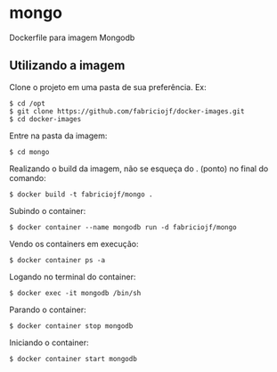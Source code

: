 # mongo

Dockerfile para imagem Mongodb

## Utilizando a imagem

Clone o projeto em uma pasta de sua preferência. Ex:

```console
$ cd /opt
$ git clone https://github.com/fabriciojf/docker-images.git
$ cd docker-images
```

Entre na pasta da imagem:

```console
$ cd mongo
```

Realizando o build da imagem, não se esqueça do . (ponto) no final do comando:

```console
$ docker build -t fabriciojf/mongo .
```

Subindo o container:

```console
$ docker container --name mongodb run -d fabriciojf/mongo
```

Vendo os containers em execução:

```console
$ docker container ps -a
```

Logando no terminal do container:

```console
$ docker exec -it mongodb /bin/sh
```

Parando o container:

```console
$ docker container stop mongodb
```

Iniciando o container:

```console
$ docker container start mongodb
```
